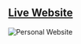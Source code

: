 ## [Live Website](https://www.syedasfar.live)

![Personal Website](https://github.com/Syed-Asfar-27/Personal-Portfolio-Website/assets/85727853/d50934cc-d01d-4355-9024-6d891f471ad7)
